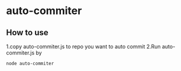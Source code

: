 # auto-commiter

## How to use

1.copy auto-commiter.js to repo you want to auto commit 
2.Run auto-commiter.js by
```
node auto-commiter
```

##
